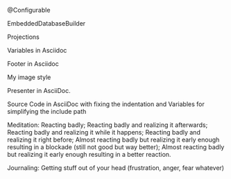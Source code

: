 @Configurable

EmbeddedDatabaseBuilder

Projections

Variables in Asciidoc

Footer in Asciidoc

My image style

Presenter in AsciiDoc.

Source Code in AsciiDoc with fixing the indentation and Variables for simplifying the include path

Meditation: Reacting badly; Reacting badly and realizing it afterwards; Reacting badly and realizing it while it happens; Reacting badly and realizing it right before;
Almost reacting badly but realizing it early enough resulting in a blockade (still not good but way better);
Almost reacting badly but realizing it early enough resulting in a better reaction.

Journaling: Getting stuff out of your head (frustration, anger, fear whatever)